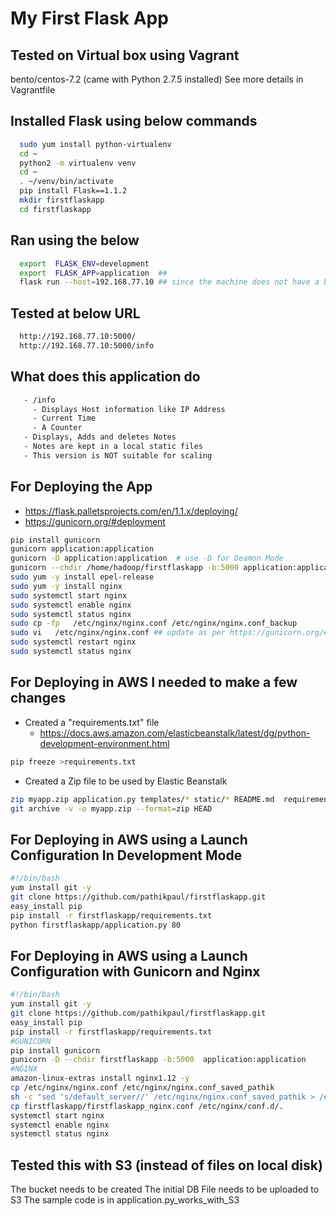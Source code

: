 # My First Flask App 

## Tested on Virtual box using Vagrant
  bento/centos-7.2  (came with Python 2.7.5 installed)
  See more details in Vagrantfile

## Installed Flask using below commands
```bash
  sudo yum install python-virtualenv
  cd ~
  python2 -m virtualenv venv
  cd ~
  . ~/venv/bin/activate
  pip install Flask==1.1.2
  mkdir firstflaskapp
  cd firstflaskapp
```
## Ran using the below
```bash
  export  FLASK_ENV=development
  export  FLASK_APP=application  ##
  flask run --host=192.168.77.10 ## since the machine does not have a browser I had to use below flask command instead of "flask run"
```
## Tested at below URL
```bash
  http://192.168.77.10:5000/
  http://192.168.77.10:5000/info
```
## What does this application do
```bash
   - /info
     - Displays Host information like IP Address
     - Current Time
     - A Counter
   - Displays, Adds and deletes Notes
   - Notes are kept in a local static files
   - This version is NOT suitable for scaling
```
## For Deploying the App 
- https://flask.palletsprojects.com/en/1.1.x/deploying/
- https://gunicorn.org/#deployment
```bash
pip install gunicorn
gunicorn application:application 
gunicorn -D application:application  # use -D for Deamon Mode
gunicorn --chdir /home/hadoop/firstflaskapp -b:5000 application:application   ## if you need to run from a remote location on a different port
sudo yum -y install epel-release
sudo yum -y install nginx
sudo systemctl start nginx
sudo systemctl enable nginx
sudo systemctl status nginx
sudo cp -fp   /etc/nginx/nginx.conf /etc/nginx/nginx.conf_backup
sudo vi   /etc/nginx/nginx.conf ## update as per https://gunicorn.org/#deployment
sudo systemctl restart nginx
sudo systemctl status nginx
```
## For Deploying in AWS I needed to make a few changes
* Created a "requirements.txt" file 
    * https://docs.aws.amazon.com/elasticbeanstalk/latest/dg/python-development-environment.html
```bash
pip freeze >requirements.txt
```
* Created a Zip file to be used by Elastic Beanstalk 
```bash
zip myapp.zip application.py templates/* static/* README.md  requirements.txt notes_db.json
git archive -v -o myapp.zip --format=zip HEAD
```

## For Deploying in AWS using a Launch Configuration In Development Mode
```bash
#!/bin/bash
yum install git -y
git clone https://github.com/pathikpaul/firstflaskapp.git
easy_install pip
pip install -r firstflaskapp/requirements.txt
python firstflaskapp/application.py 80
```
## For Deploying in AWS using a Launch Configuration with Gunicorn and Nginx
```bash
#!/bin/bash
yum install git -y
git clone https://github.com/pathikpaul/firstflaskapp.git
easy_install pip
pip install -r firstflaskapp/requirements.txt
#GUNICORN
pip install gunicorn
gunicorn -D --chdir firstflaskapp -b:5000  application:application
#NGINX
amazon-linux-extras install nginx1.12 -y
cp /etc/nginx/nginx.conf /etc/nginx/nginx.conf_saved_pathik
sh -c "sed 's/default_server//' /etc/nginx/nginx.conf_saved_pathik > /etc/nginx/nginx.conf"
cp firstflaskapp/firstflaskapp_nginx.conf /etc/nginx/conf.d/.
systemctl start nginx
systemctl enable nginx
systemctl status nginx
```
## Tested this with S3 (instead of files on local disk)
The bucket needs to be created
The initial DB File needs to be uploaded to S3
The sample code is in application.py_works_with_S3

